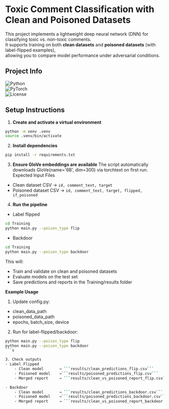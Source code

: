 # Toxic Comment Classification with Clean and Poisoned Datasets

This project implements a lightweight deep neural network (DNN) for classifying toxic vs. non-toxic comments.  
It supports training on both **clean datasets** and **poisoned datasets** (with label-flipped examples),  
allowing you to compare model performance under adversarial conditions.

## Project Info

![Python](https://img.shields.io/badge/python-3.10+-blue)  
![PyTorch](https://img.shields.io/badge/pytorch-2.1.0-orange)  
![License](https://img.shields.io/badge/license-MIT-green)

## Setup Instructions

1. **Create and activate a virtual environment**

```bash
python -m venv .venv
source .venv/bin/activate
```

2. **Install dependencies**
```bash
pip install -r requirements.txt
```

3. **Ensure GloVe embeddings are available**
The script automatically downloads GloVe(name='6B', dim=300) via torchtext on first run.
Expected Input Files
- Clean dataset CSV → ```id, comment_text, target```
- Poisoned dataset CSV → ```id, comment_text, target, flipped, if_poisoned```

4. **Run the pipeline**
- Label flipped
```bash
cd Training
python main.py --poison_type flip
```

- Backdoor
```bash
cd Training
python main.py --poison_type backdoor
```

This will:
- Train and validate on clean and poisoned datasets
- Evaluate models on the test set
- Save predictions and reports in the Training/results folder

**Example Usage**

1. Update config.py:
- clean_data_path
- poisoned_data_path
- epochs, batch_size, device

2. Run for label-flipped/backdoor:
```bash 
python main.py --poison_type flip
python main.py --poison_type backdoor
```s

3. Check outputs 
- Label Flipped
    - Clean model       → ```results/clean_predictions_flip.csv```
    - Poisoned model    →```results/poisoned_predictions_flip.csv```
    - Merged report     → ```results/clean_vs_poisoned_report_flip.csv```

- Backdoor
    - Clean model       → ```results/clean_predictions_backdoor.csv```
    - Poisoned model    →```results/poisoned_predictions_backdoor.csv```
    - Merged report     → ```results/clean_vs_poisoned_report_backdoor.csv```









